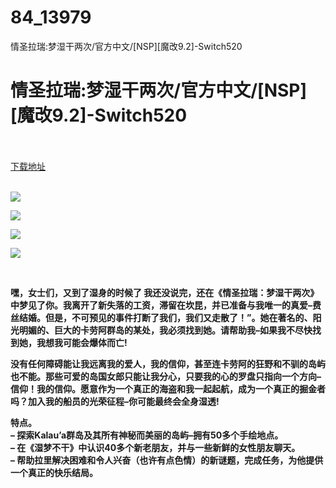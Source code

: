 # 84_13979
情圣拉瑞:梦湿干两次/官方中文/[NSP][魔改9.2]-Switch520
# 情圣拉瑞:梦湿干两次/官方中文/[NSP][魔改9.2]-Switch520
 <br/></br>
[下载地址](https://www.switch520.cc/article/13979 "下载地址")
<br/></br>

<p><strong><img src="https://www.switch520.cc/muke_img/upload_art_editor_20210519-1_1476c6def6a38bdda90943dbd7e7a060.jpg"></strong></p>
<p><strong><img src="https://www.switch520.cc/muke_img/upload_art_editor_20210519-1_5b6e4bc3d1d79157b262d69d5399ee9b.jpg"></strong></p>
<p><strong><img src="https://www.switch520.cc/muke_img/upload_art_editor_20210519-1_178d19656df0bad9c54466e012632d7d.jpg"></strong></p>
<p><strong><img src="https://www.switch520.cc/muke_img/upload_art_editor_20210519-1_41f122cc62111d2b9aa3bfc380db9da5.jpg"></strong></p>
<p><strong>&nbsp;</strong></p>
<p><strong>嘿，女士们，又到了湿身的时候了 我还没说完，还在《情圣拉瑞：梦湿干两次》中梦见了你。我离开了新失落的工资，滞留在坎昆，并已准备与我唯一的真爱–费丝结婚。但是，不可预见的事件打断了我们，我们又走散了！”。她在著名的、阳光明媚的、巨大的卡劳阿群岛的某处，我必须找到她。请帮助我–如果我不尽快找到她，我想我可能会爆体而亡!</strong></p>
<p><strong>没有任何障碍能让我远离我的爱人，我的信仰，甚至连卡劳阿的狂野和不驯的岛屿也不能。那些可爱的岛国女郎只能让我分心，只要我的心的罗盘只指向一个方向–信仰！我的信仰。愿意作为一个真正的海盗和我一起起航，成为一个真正的掘金者吗？加入我的船员的光荣征程–你可能最终会全身湿透!</strong></p>
<p><strong>特点。</strong><br>
<strong>– 探索Kalau’a群岛及其所有神秘而美丽的岛屿–拥有50多个手绘地点。</strong><br>
<strong>– 在《湿梦不干》中认识40多个新老朋友，并与一些新鲜的女性朋友聊天。</strong><br>
<strong>– 帮助拉里解决困难和令人兴奋（也许有点色情）的新谜题，完成任务，为他提供一个真正的快乐结局。</strong></p>
<p>&nbsp;</p>
<p><strong>&nbsp;</strong></p>
<p><strong>&nbsp;</strong></p>
